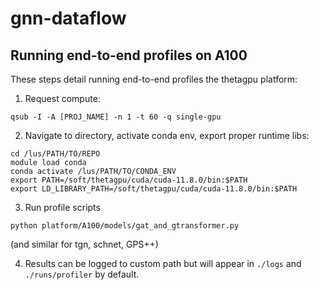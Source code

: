 # gnn-dataflow

## Running end-to-end profiles on A100

These steps detail running end-to-end profiles the thetagpu platform:

1. Request compute:
```
qsub -I -A [PROJ_NAME] -n 1 -t 60 -q single-gpu
```

2. Navigate to directory, activate conda env, export proper runtime libs:
```
cd /lus/PATH/TO/REPO
module load conda
conda activate /lus/PATH/TO/CONDA_ENV
export PATH=/soft/thetagpu/cuda/cuda-11.8.0/bin:$PATH
export LD_LIBRARY_PATH=/soft/thetagpu/cuda/cuda-11.8.0/bin:$PATH
```
3. Run profile scripts

```
python platform/A100/models/gat_and_gtransformer.py
```
(and similar for tgn, schnet, GPS++)

4. Results can be logged to custom path but will appear in `./logs` and `./runs/profiler` by default. 
